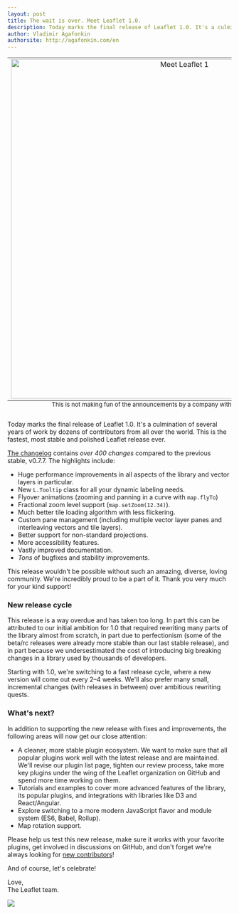 ```yaml
---
layout: post
title: The wait is over. Meet Leaflet 1.0.
description: Today marks the final release of Leaflet 1.0. It's a culmination of several years of work and the fastest, most stable and polished Leaflet release ever.
author: Vladimir Agafonkin
authorsite: http://agafonkin.com/en
---
```


<table class="image">
<caption align="bottom"><small>This is not making fun of the announcements by a company with a fruit logo. Like, totally not.</small></caption>
<tr><td style='text-align:center'><img src="/docs/images/2016-09-27-meet-leaflet-1.png" alt="Meet Leaflet 1" width="764"/></td></tr>
</table>

Today marks the final release of Leaflet 1.0. It's a culmination of several years of work by dozens of contributors from all over the world. This is the fastest, most stable and polished Leaflet release ever.

[The changelog](https://github.com/Leaflet/Leaflet/blob/master/CHANGELOG.md) contains _over 400 changes_ compared to the previous stable, v0.7.7. The highlights include:

- Huge performance improvements in all aspects of the library and vector layers in particular.
- New `L.Tooltip` class for all your dynamic labeling needs.
- Flyover animations (zooming and panning in a curve with `map.flyTo`)
- Fractional zoom level support (`map.setZoom(12.34)`).
- Much better tile loading algorithm with less flickering.
- Custom pane management (including multiple vector layer panes and interleaving vectors and tile layers).
- Better support for non-standard projections.
- More accessibility features.
- Vastly improved documentation.
- _Tons_ of bugfixes and stability improvements.

This release wouldn't be possible without such an amazing, diverse, loving community. We're incredibly proud to be a part of it. Thank you very much for your kind support!

### New release cycle

This release is a way overdue and has taken too long. In part this can be attributed to our initial ambition for 1.0 that required rewriting many parts of the library almost from scratch, in part due to perfectionism (some of the beta/rc releases were already more stable than our last stable release), and in part because we undersestimated the cost of introducing big breaking changes in a library used by thousands of developers.

Starting with 1.0, we're switching to a fast release cycle, where a new version will come out every 2–4 weeks. We'll also prefer many small, incremental changes (with releases in between) over ambitious rewriting quests.

### What's next?

In addition to supporting the new release with fixes and improvements, the following areas will now get our close attention:

- A cleaner, more stable plugin ecosystem. We want to make sure that all popular plugins work well with the latest release and are maintained. We'll revise our plugin list page, tighten our review process, take more key plugins under the wing of the Leaflet organization on GitHub and spend more time working on them.
- Tutorials and examples to cover more advanced features of the library, its popular plugins, and integrations with libraries like D3 and React/Angular.
- Explore switching to a more modern JavaScript flavor and module system (ES6, Babel, Rollup).
- Map rotation support.

Please help us test this new release, make sure it works with your favorite plugins, get involved in discussions on GitHub, and don't forget we're always looking for [new contributors](https://github.com/Leaflet/Leaflet/blob/master/CONTRIBUTING.md)!

And of course, let's celebrate!

Love,<br>
The Leaflet team.

![](http://www.reactiongifs.com/wp-content/uploads/2013/06/umad.gif)
